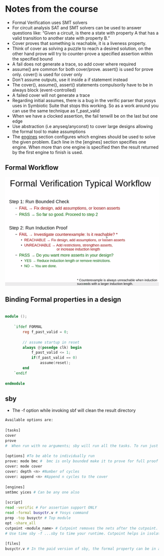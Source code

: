 # Notes from the course

- Formal Verification uses SMT solvers
- For circuit analysis SAT and SMT solvers can be used to answer questions like: “Given a circuit, is there a state with property A that has a valid transition to another state with property B.”
- Cover proves that something is reachable, it is a liveness property.
- Think of cover as solving a puzzle to reach a desired solution, on the other hand prove will try to counter-prove a specified assertion within the specified bound
- A fail does not generate a trace, so add cover where required
- assume() are common for both cover/prove. assert() is used for prove only. cover() is used for cover only
- Don't assume outputs, use it inside a if statement instead
- The cover(), assume(), assert() statements compulsorily have to be in always block (event-controlled)
- A failed cover will not generate a trace
- Regarding initial assumes, there is a bug in the verific parser that yosys uses in Symbiotic Suite that stops this working. So as a work around you can use the same technique as f_past_valid
- When we have a clocked assertion, the fail tenwill be on the last but one edge
- Use abstraction (i.e anyseq/anyconst) to cover large designs allowing the formal tool to make assumptions
- The [engines](https://symbiyosys.readthedocs.io/en/latest/reference.html#engines-section) section configures which engines should be used to solve the given problem. Each line in the [engines] section specifies one engine. When more than one engine is specified then the result returned by the first engine to finish is used.

## Formal Workflow

![Formal](images/2020-04-13-22-15-15.png)

## Binding Formal properties in a design

```verilog

module ();

    `ifdef FORMAL
        reg f_past_valid = 0;

        // assume startup in reset
        always @(posedge clk) begin
            f_past_valid <= 1;
            if(f_past_valid == 0)
                assume(reset);
        end
    `endif

endmodule

```

## sby

- The -f option while invoking sbf will clean the result directory

```bash
Available options are:

[tasks]
cover
prove
#  When run with no arguments; sby will run all the tasks. To run just one, provide the name of the task as an argument to sby: sby -f busyctr.sby prove

[options] #To be able to individually run
prove: mode bmc #  bmc is only bounded make it to prove for full proof
cover: mode cover
cover: depth <n> #Number of cycles
cover: append <n> #Append n cycles to the cover

[engines]
smtbmc yices # Can be any one also

[script]
read -verific # For assertion support ONLY
read -formal busyctr.v # Yosys command
prep -top busyctr # Top module
opt -share_all
cutpoint <module_name> # Cutpoint removes the nets after the cutpoint. Typically it's used to make a design smaller. It just makes things a bit faster#
# Use time sby -f ...sby to time your runtime. Cutpoint helps in isolating modules that you maybe specifically interested in to reduce runtime

[files]
busyctr.v # In the paid version of sby, the formal property can be in a separate file. Check the traffic_lights example

```